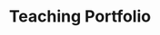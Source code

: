 ---
title: "Teaching Portfolio"
layout: "widget_page"
widgets:
  - name: "custom_accomplishments"
    data: "updates.md"
---
